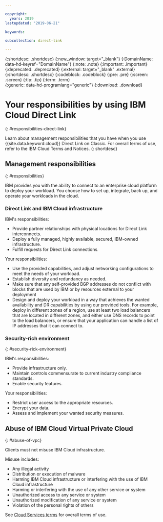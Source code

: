 ```yaml
---

copyright:
  years: 2019
lastupdated: "2019-06-21"

keywords: 

subcollection: direct-link

---
```


{:shortdesc: .shortdesc}
{:new_window: target="_blank"}
{:DomainName: data-hd-keyref="DomainName"}
{:note: .note}
{:important: .important}
{:deprecated: .deprecated}
{:external: target="_blank" .external}
{:shortdesc: .shortdesc}
{:codeblock: .codeblock}
{:pre: .pre}
{:screen: .screen}
{:tip: .tip}
{:term: .term}  
{:generic: data-hd-programlang="generic"}
{:download: .download}  

# Your responsibilities by using IBM Cloud Direct Link
{: #responsibilities-direct-link}

Learn about management responsibilities that you have when you use {{site.data.keyword.cloud}} Direct Link on Classic. For overall terms of use, refer to the IBM Cloud Terms and Notices.
{: shortdesc}

## Management responsibilities
{: #responsibilities}

IBM provides you with the ability to connect to an enterprise cloud platform to deploy your workload. You choose how to set up, integrate, back up, and operate your workloads in the cloud.

### Direct Link and IBM Cloud infrastructure

IBM's responsibilities:
- Provide partner relationships with physical locations for Direct Link interconnects.
- Deploy a fully managed, highly available, secured, IBM-owned infrastructure.
- Fulfill requests for Direct Link connections.

Your responsibilities:
- Use the provided capabilities, and adjust networking configurations to meet the needs of your workload.
- Establish diversity and redundancy as needed.
- Make sure that any self-provided BGP addresses do not conflict with blocks that are used by IBM or by resources external to your deployment
- Design and deploy your workload in a way that achieves the wanted availability and DR capabilities by using our provided tools. For example, deploy in different zones of a region, use at least two load balancers that are located in different zones, and either use DNS records to point to the load balancers, or ensure that your application can handle a list of IP addresses that it can connect to.

### Security-rich environment
{: #security-rick-environment}

IBM's responsibilities:
- Provide infrastructure only.
- Maintain controls commensurate to current industry compliance standards.
- Enable security features.

Your responsibilities:
- Restrict user access to the appropriate resources.
- Encrypt your data.
- Assess and implement your wanted security measures.

## Abuse of IBM Cloud Virtual Private Cloud
{: #abuse-of-vpc}

Clients must not misuse IBM Cloud infrastructure.

Misuse includes:
- Any illegal activity
- Distribution or execution of malware
- Harming IBM Cloud infrastructure or interfering with the use of IBM Cloud infrastructure
- Harming or interfering with the use of any other service or system
- Unauthorized access to any service or system
- Unauthorized modification of any service or system
- Violation of the personal rights of others

See [Cloud Services terms](/docs/overview/terms-of-use?topic=overview-terms) for overall terms of use.
